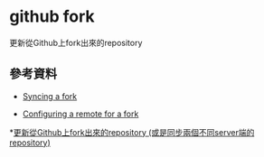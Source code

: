 # github fork

更新從Github上fork出來的repository

## 參考資料

* [Syncing a fork](https://help.github.com/articles/syncing-a-fork/)

* [Configuring a remote for a fork](https://help.github.com/articles/configuring-a-remote-for-a-fork/)

*[更新從Github上fork出來的repository (或是同步兩個不同server端的repository)](https://www.peterdavehello.org/2014/02/update_forked_repository/)

